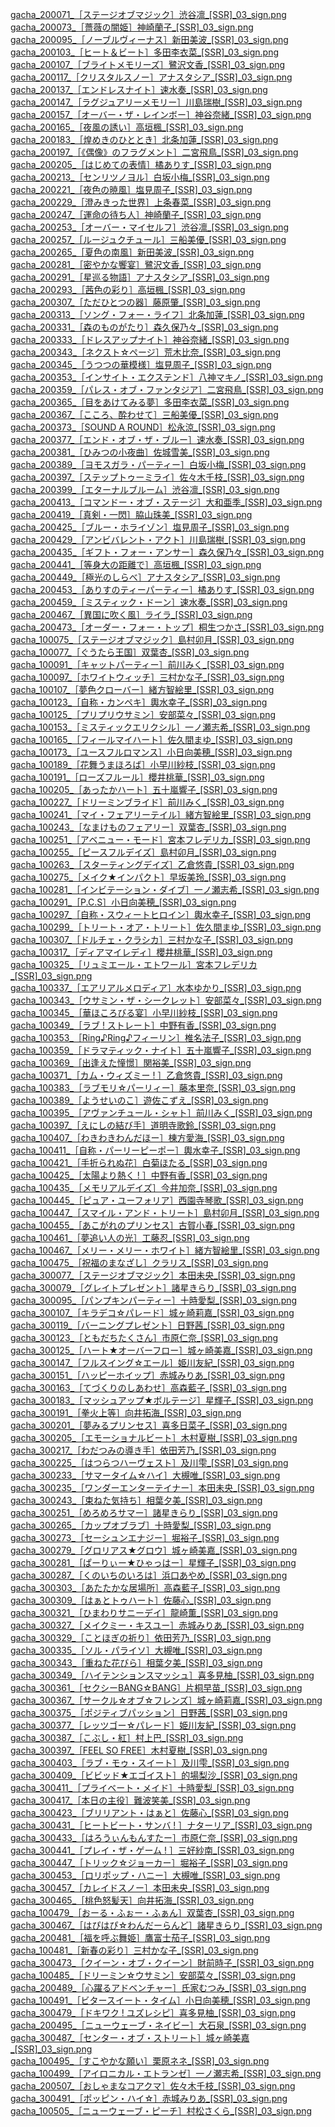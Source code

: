 [gacha_200071_［ステージオブマジック］渋谷凛_[SSR]_03_sign.png](Gacha/sign/Cool/gacha_200071_［ステージオブマジック］渋谷凛_[SSR]_03_sign.png)<br>
[gacha_200073_［薔薇の闇姫］神崎蘭子_[SSR]_03_sign.png](Gacha/sign/Cool/gacha_200073_［薔薇の闇姫］神崎蘭子_[SSR]_03_sign.png)<br>
[gacha_200095_［ノーブルヴィーナス］新田美波_[SSR]_03_sign.png](Gacha/sign/Cool/gacha_200095_［ノーブルヴィーナス］新田美波_[SSR]_03_sign.png)<br>
[gacha_200103_［ヒート＆ビート］多田李衣菜_[SSR]_03_sign.png](Gacha/sign/Cool/gacha_200103_［ヒート＆ビート］多田李衣菜_[SSR]_03_sign.png)<br>
[gacha_200107_［ブライトメモリーズ］鷺沢文香_[SSR]_03_sign.png](Gacha/sign/Cool/gacha_200107_［ブライトメモリーズ］鷺沢文香_[SSR]_03_sign.png)<br>
[gacha_200117_［クリスタルスノー］アナスタシア_[SSR]_03_sign.png](Gacha/sign/Cool/gacha_200117_［クリスタルスノー］アナスタシア_[SSR]_03_sign.png)<br>
[gacha_200137_［エンドレスナイト］速水奏_[SSR]_03_sign.png](Gacha/sign/Cool/gacha_200137_［エンドレスナイト］速水奏_[SSR]_03_sign.png)<br>
[gacha_200147_［ラグジュアリーメモリー］川島瑞樹_[SSR]_03_sign.png](Gacha/sign/Cool/gacha_200147_［ラグジュアリーメモリー］川島瑞樹_[SSR]_03_sign.png)<br>
[gacha_200157_［オーバー・ザ・レインボー］神谷奈緒_[SSR]_03_sign.png](Gacha/sign/Cool/gacha_200157_［オーバー・ザ・レインボー］神谷奈緒_[SSR]_03_sign.png)<br>
[gacha_200165_［夜風の誘い］高垣楓_[SSR]_03_sign.png](Gacha/sign/Cool/gacha_200165_［夜風の誘い］高垣楓_[SSR]_03_sign.png)<br>
[gacha_200183_［煌めきのひととき］北条加蓮_[SSR]_03_sign.png](Gacha/sign/Cool/gacha_200183_［煌めきのひととき］北条加蓮_[SSR]_03_sign.png)<br>
[gacha_200197_［《偶像》のフラグメント］二宮飛鳥_[SSR]_03_sign.png](Gacha/sign/Cool/gacha_200197_［《偶像》のフラグメント］二宮飛鳥_[SSR]_03_sign.png)<br>
[gacha_200205_［はじめての表情］橘ありす_[SSR]_03_sign.png](Gacha/sign/Cool/gacha_200205_［はじめての表情］橘ありす_[SSR]_03_sign.png)<br>
[gacha_200213_［センリツノヨル］白坂小梅_[SSR]_03_sign.png](Gacha/sign/Cool/gacha_200213_［センリツノヨル］白坂小梅_[SSR]_03_sign.png)<br>
[gacha_200221_［夜色の暁風］塩見周子_[SSR]_03_sign.png](Gacha/sign/Cool/gacha_200221_［夜色の暁風］塩見周子_[SSR]_03_sign.png)<br>
[gacha_200229_［澄みきった世界］上条春菜_[SSR]_03_sign.png](Gacha/sign/Cool/gacha_200229_［澄みきった世界］上条春菜_[SSR]_03_sign.png)<br>
[gacha_200247_［運命の待ち人］神崎蘭子_[SSR]_03_sign.png](Gacha/sign/Cool/gacha_200247_［運命の待ち人］神崎蘭子_[SSR]_03_sign.png)<br>
[gacha_200253_［オーバー・マイセルフ］渋谷凛_[SSR]_03_sign.png](Gacha/sign/Cool/gacha_200253_［オーバー・マイセルフ］渋谷凛_[SSR]_03_sign.png)<br>
[gacha_200257_［ルージュクチュール］三船美優_[SSR]_03_sign.png](Gacha/sign/Cool/gacha_200257_［ルージュクチュール］三船美優_[SSR]_03_sign.png)<br>
[gacha_200265_［夏色の南風］新田美波_[SSR]_03_sign.png](Gacha/sign/Cool/gacha_200265_［夏色の南風］新田美波_[SSR]_03_sign.png)<br>
[gacha_200281_［密やかな饗宴］鷺沢文香_[SSR]_03_sign.png](Gacha/sign/Cool/gacha_200281_［密やかな饗宴］鷺沢文香_[SSR]_03_sign.png)<br>
[gacha_200291_［星巡る物語］アナスタシア_[SSR]_03_sign.png](Gacha/sign/Cool/gacha_200291_［星巡る物語］アナスタシア_[SSR]_03_sign.png)<br>
[gacha_200293_［茜色の彩り］高垣楓_[SSR]_03_sign.png](Gacha/sign/Cool/gacha_200293_［茜色の彩り］高垣楓_[SSR]_03_sign.png)<br>
[gacha_200307_［ただひとつの器］藤原肇_[SSR]_03_sign.png](Gacha/sign/Cool/gacha_200307_［ただひとつの器］藤原肇_[SSR]_03_sign.png)<br>
[gacha_200313_［ソング・フォー・ライフ］北条加蓮_[SSR]_03_sign.png](Gacha/sign/Cool/gacha_200313_［ソング・フォー・ライフ］北条加蓮_[SSR]_03_sign.png)<br>
[gacha_200331_［森のものがたり］森久保乃々_[SSR]_03_sign.png](Gacha/sign/Cool/gacha_200331_［森のものがたり］森久保乃々_[SSR]_03_sign.png)<br>
[gacha_200333_［ドレスアップナイト］神谷奈緒_[SSR]_03_sign.png](Gacha/sign/Cool/gacha_200333_［ドレスアップナイト］神谷奈緒_[SSR]_03_sign.png)<br>
[gacha_200343_［ネクスト☆ページ］荒木比奈_[SSR]_03_sign.png](Gacha/sign/Cool/gacha_200343_［ネクスト☆ページ］荒木比奈_[SSR]_03_sign.png)<br>
[gacha_200345_［うつつの華模様］塩見周子_[SSR]_03_sign.png](Gacha/sign/Cool/gacha_200345_［うつつの華模様］塩見周子_[SSR]_03_sign.png)<br>
[gacha_200353_［インサイト・エクステンド］八神マキノ_[SSR]_03_sign.png](Gacha/sign/Cool/gacha_200353_［インサイト・エクステンド］八神マキノ_[SSR]_03_sign.png)<br>
[gacha_200359_［パレス・オブ・ファンタジア］二宮飛鳥_[SSR]_03_sign.png](Gacha/sign/Cool/gacha_200359_［パレス・オブ・ファンタジア］二宮飛鳥_[SSR]_03_sign.png)<br>
[gacha_200365_［目をあけてみる夢］多田李衣菜_[SSR]_03_sign.png](Gacha/sign/Cool/gacha_200365_［目をあけてみる夢］多田李衣菜_[SSR]_03_sign.png)<br>
[gacha_200367_［こころ、酔わせて］三船美優_[SSR]_03_sign.png](Gacha/sign/Cool/gacha_200367_［こころ、酔わせて］三船美優_[SSR]_03_sign.png)<br>
[gacha_200373_［SOUND A ROUND］松永涼_[SSR]_03_sign.png](Gacha/sign/Cool/gacha_200373_［SOUND%20A%20ROUND］松永涼_[SSR]_03_sign.png)<br>
[gacha_200377_［エンド・オブ・ザ・ブルー］速水奏_[SSR]_03_sign.png](Gacha/sign/Cool/gacha_200377_［エンド・オブ・ザ・ブルー］速水奏_[SSR]_03_sign.png)<br>
[gacha_200381_［ひみつの小夜曲］佐城雪美_[SSR]_03_sign.png](Gacha/sign/Cool/gacha_200381_［ひみつの小夜曲］佐城雪美_[SSR]_03_sign.png)<br>
[gacha_200389_［ヨモスガラ・パーティー］白坂小梅_[SSR]_03_sign.png](Gacha/sign/Cool/gacha_200389_［ヨモスガラ・パーティー］白坂小梅_[SSR]_03_sign.png)<br>
[gacha_200397_［ステップトゥーミライ］佐々木千枝_[SSR]_03_sign.png](Gacha/sign/Cool/gacha_200397_［ステップトゥーミライ］佐々木千枝_[SSR]_03_sign.png)<br>
[gacha_200399_［エターナルブルーム］渋谷凛_[SSR]_03_sign.png](Gacha/sign/Cool/gacha_200399_［エターナルブルーム］渋谷凛_[SSR]_03_sign.png)<br>
[gacha_200413_［コマンドー・オブ・ステージ］大和亜季_[SSR]_03_sign.png](Gacha/sign/Cool/gacha_200413_［コマンドー・オブ・ステージ］大和亜季_[SSR]_03_sign.png)<br>
[gacha_200419_［真剣・一閃］脇山珠美_[SSR]_03_sign.png](Gacha/sign/Cool/gacha_200419_［真剣・一閃］脇山珠美_[SSR]_03_sign.png)<br>
[gacha_200425_［ブルー・ホライゾン］塩見周子_[SSR]_03_sign.png](Gacha/sign/Cool/gacha_200425_［ブルー・ホライゾン］塩見周子_[SSR]_03_sign.png)<br>
[gacha_200429_［アンビバレント・アクト］川島瑞樹_[SSR]_03_sign.png](Gacha/sign/Cool/gacha_200429_［アンビバレント・アクト］川島瑞樹_[SSR]_03_sign.png)<br>
[gacha_200435_［ギフト・フォー・アンサー］森久保乃々_[SSR]_03_sign.png](Gacha/sign/Cool/gacha_200435_［ギフト・フォー・アンサー］森久保乃々_[SSR]_03_sign.png)<br>
[gacha_200441_［等身大の距離で］高垣楓_[SSR]_03_sign.png](Gacha/sign/Cool/gacha_200441_［等身大の距離で］高垣楓_[SSR]_03_sign.png)<br>
[gacha_200449_［極光のしらべ］アナスタシア_[SSR]_03_sign.png](Gacha/sign/Cool/gacha_200449_［極光のしらべ］アナスタシア_[SSR]_03_sign.png)<br>
[gacha_200453_［ありすのティーパーティー］橘ありす_[SSR]_03_sign.png](Gacha/sign/Cool/gacha_200453_［ありすのティーパーティー］橘ありす_[SSR]_03_sign.png)<br>
[gacha_200459_［ミスティック・ドーン］速水奏_[SSR]_03_sign.png](Gacha/sign/Cool/gacha_200459_［ミスティック・ドーン］速水奏_[SSR]_03_sign.png)<br>
[gacha_200467_［異国に吹く風］ライラ_[SSR]_03_sign.png](Gacha/sign/Cool/gacha_200467_［異国に吹く風］ライラ_[SSR]_03_sign.png)<br>
[gacha_200473_［オーダー・フォー・トップ］桐生つかさ_[SSR]_03_sign.png](Gacha/sign/Cool/gacha_200473_［オーダー・フォー・トップ］桐生つかさ_[SSR]_03_sign.png)<br>
[gacha_100075_［ステージオブマジック］島村卯月_[SSR]_03_sign.png](Gacha/sign/Cute/gacha_100075_［ステージオブマジック］島村卯月_[SSR]_03_sign.png)<br>
[gacha_100077_［ぐうたら王国］双葉杏_[SSR]_03_sign.png](Gacha/sign/Cute/gacha_100077_［ぐうたら王国］双葉杏_[SSR]_03_sign.png)<br>
[gacha_100091_［キャットパーティー］前川みく_[SSR]_03_sign.png](Gacha/sign/Cute/gacha_100091_［キャットパーティー］前川みく_[SSR]_03_sign.png)<br>
[gacha_100097_［ホワイトウィッチ］三村かな子_[SSR]_03_sign.png](Gacha/sign/Cute/gacha_100097_［ホワイトウィッチ］三村かな子_[SSR]_03_sign.png)<br>
[gacha_100107_［夢色クローバー］緒方智絵里_[SSR]_03_sign.png](Gacha/sign/Cute/gacha_100107_［夢色クローバー］緒方智絵里_[SSR]_03_sign.png)<br>
[gacha_100123_［自称・カンペキ］輿水幸子_[SSR]_03_sign.png](Gacha/sign/Cute/gacha_100123_［自称・カンペキ］輿水幸子_[SSR]_03_sign.png)<br>
[gacha_100125_［プリプリウサミン］安部菜々_[SSR]_03_sign.png](Gacha/sign/Cute/gacha_100125_［プリプリウサミン］安部菜々_[SSR]_03_sign.png)<br>
[gacha_100153_［ミスティックエリクシル］一ノ瀬志希_[SSR]_03_sign.png](Gacha/sign/Cute/gacha_100153_［ミスティックエリクシル］一ノ瀬志希_[SSR]_03_sign.png)<br>
[gacha_100165_［フィールマイハート］佐久間まゆ_[SSR]_03_sign.png](Gacha/sign/Cute/gacha_100165_［フィールマイハート］佐久間まゆ_[SSR]_03_sign.png)<br>
[gacha_100173_［ユースフルロマンス］小日向美穂_[SSR]_03_sign.png](Gacha/sign/Cute/gacha_100173_［ユースフルロマンス］小日向美穂_[SSR]_03_sign.png)<br>
[gacha_100189_［花舞うまほろば］小早川紗枝_[SSR]_03_sign.png](Gacha/sign/Cute/gacha_100189_［花舞うまほろば］小早川紗枝_[SSR]_03_sign.png)<br>
[gacha_100191_［ローズフルール］櫻井桃華_[SSR]_03_sign.png](Gacha/sign/Cute/gacha_100191_［ローズフルール］櫻井桃華_[SSR]_03_sign.png)<br>
[gacha_100205_［あったかハート］五十嵐響子_[SSR]_03_sign.png](Gacha/sign/Cute/gacha_100205_［あったかハート］五十嵐響子_[SSR]_03_sign.png)<br>
[gacha_100227_［ドリーミンブライド］前川みく_[SSR]_03_sign.png](Gacha/sign/Cute/gacha_100227_［ドリーミンブライド］前川みく_[SSR]_03_sign.png)<br>
[gacha_100241_［マイ・フェアリーテイル］緒方智絵里_[SSR]_03_sign.png](Gacha/sign/Cute/gacha_100241_［マイ・フェアリーテイル］緒方智絵里_[SSR]_03_sign.png)<br>
[gacha_100243_［なまけものフェアリー］双葉杏_[SSR]_03_sign.png](Gacha/sign/Cute/gacha_100243_［なまけものフェアリー］双葉杏_[SSR]_03_sign.png)<br>
[gacha_100251_［アベニュー・モード］宮本フレデリカ_[SSR]_03_sign.png](Gacha/sign/Cute/gacha_100251_［アベニュー・モード］宮本フレデリカ_[SSR]_03_sign.png)<br>
[gacha_100255_［ピースフルデイズ］島村卯月_[SSR]_03_sign.png](Gacha/sign/Cute/gacha_100255_［ピースフルデイズ］島村卯月_[SSR]_03_sign.png)<br>
[gacha_100263_［スターティングデイズ］乙倉悠貴_[SSR]_03_sign.png](Gacha/sign/Cute/gacha_100263_［スターティングデイズ］乙倉悠貴_[SSR]_03_sign.png)<br>
[gacha_100275_［メイク★インパクト］早坂美玲_[SSR]_03_sign.png](Gacha/sign/Cute/gacha_100275_［メイク★インパクト］早坂美玲_[SSR]_03_sign.png)<br>
[gacha_100281_［インビテーション・ダイブ］一ノ瀬志希_[SSR]_03_sign.png](Gacha/sign/Cute/gacha_100281_［インビテーション・ダイブ］一ノ瀬志希_[SSR]_03_sign.png)<br>
[gacha_100291_［P.C.S］小日向美穂_[SSR]_03_sign.png](Gacha/sign/Cute/gacha_100291_［P.C.S］小日向美穂_[SSR]_03_sign.png)<br>
[gacha_100297_［自称・スウィートヒロイン］輿水幸子_[SSR]_03_sign.png](Gacha/sign/Cute/gacha_100297_［自称・スウィートヒロイン］輿水幸子_[SSR]_03_sign.png)<br>
[gacha_100299_［トリート・オア・トリート］佐久間まゆ_[SSR]_03_sign.png](Gacha/sign/Cute/gacha_100299_［トリート・オア・トリート］佐久間まゆ_[SSR]_03_sign.png)<br>
[gacha_100307_［ドルチェ・クラシカ］三村かな子_[SSR]_03_sign.png](Gacha/sign/Cute/gacha_100307_［ドルチェ・クラシカ］三村かな子_[SSR]_03_sign.png)<br>
[gacha_100317_［ディアマイレディ］櫻井桃華_[SSR]_03_sign.png](Gacha/sign/Cute/gacha_100317_［ディアマイレディ］櫻井桃華_[SSR]_03_sign.png)<br>
[gacha_100325_［リュミエール・エトワール］宮本フレデリカ_[SSR]_03_sign.png](Gacha/sign/Cute/gacha_100325_［リュミエール・エトワール］宮本フレデリカ_[SSR]_03_sign.png)<br>
[gacha_100337_［エアリアルメロディア］水本ゆかり_[SSR]_03_sign.png](Gacha/sign/Cute/gacha_100337_［エアリアルメロディア］水本ゆかり_[SSR]_03_sign.png)<br>
[gacha_100343_［ウサミン・ザ・シークレット］安部菜々_[SSR]_03_sign.png](Gacha/sign/Cute/gacha_100343_［ウサミン・ザ・シークレット］安部菜々_[SSR]_03_sign.png)<br>
[gacha_100345_［華ほころびる宴］小早川紗枝_[SSR]_03_sign.png](Gacha/sign/Cute/gacha_100345_［華ほころびる宴］小早川紗枝_[SSR]_03_sign.png)<br>
[gacha_100349_［ラブ ! ストレート］中野有香_[SSR]_03_sign.png](Gacha/sign/Cute/gacha_100349_［ラブ%20!%20ストレート］中野有香_[SSR]_03_sign.png)<br>
[gacha_100353_［Ring♪Ring♪フィーリン］椎名法子_[SSR]_03_sign.png](Gacha/sign/Cute/gacha_100353_［Ring♪Ring♪フィーリン］椎名法子_[SSR]_03_sign.png)<br>
[gacha_100359_［ドラマティック・ナイト］五十嵐響子_[SSR]_03_sign.png](Gacha/sign/Cute/gacha_100359_［ドラマティック・ナイト］五十嵐響子_[SSR]_03_sign.png)<br>
[gacha_100369_［出逢えた憧憬］関裕美_[SSR]_03_sign.png](Gacha/sign/Cute/gacha_100369_［出逢えた憧憬］関裕美_[SSR]_03_sign.png)<br>
[gacha_100371_［カム・ウィズミー ! ］乙倉悠貴_[SSR]_03_sign.png](Gacha/sign/Cute/gacha_100371_［カム・ウィズミー%20!%20］乙倉悠貴_[SSR]_03_sign.png)<br>
[gacha_100383_［ラブモリ☆パーリィー］藤本里奈_[SSR]_03_sign.png](Gacha/sign/Cute/gacha_100383_［ラブモリ☆パーリィー］藤本里奈_[SSR]_03_sign.png)<br>
[gacha_100389_［ようせいのこ］遊佐こずえ_[SSR]_03_sign.png](Gacha/sign/Cute/gacha_100389_［ようせいのこ］遊佐こずえ_[SSR]_03_sign.png)<br>
[gacha_100395_［アヴァンチュール・シャト］前川みく_[SSR]_03_sign.png](Gacha/sign/Cute/gacha_100395_［アヴァンチュール・シャト］前川みく_[SSR]_03_sign.png)<br>
[gacha_100397_［えにしの結び手］道明寺歌鈴_[SSR]_03_sign.png](Gacha/sign/Cute/gacha_100397_［えにしの結び手］道明寺歌鈴_[SSR]_03_sign.png)<br>
[gacha_100407_［わきわきわんだほー］棟方愛海_[SSR]_03_sign.png](Gacha/sign/Cute/gacha_100407_［わきわきわんだほー］棟方愛海_[SSR]_03_sign.png)<br>
[gacha_100411_［自称・パーリーピーポー］輿水幸子_[SSR]_03_sign.png](Gacha/sign/Cute/gacha_100411_［自称・パーリーピーポー］輿水幸子_[SSR]_03_sign.png)<br>
[gacha_100421_［手折られぬ花］白菊ほたる_[SSR]_03_sign.png](Gacha/sign/Cute/gacha_100421_［手折られぬ花］白菊ほたる_[SSR]_03_sign.png)<br>
[gacha_100425_［太陽より熱く ! ］中野有香_[SSR]_03_sign.png](Gacha/sign/Cute/gacha_100425_［太陽より熱く%20!%20］中野有香_[SSR]_03_sign.png)<br>
[gacha_100435_［メモリアルデイズ］今井加奈_[SSR]_03_sign.png](Gacha/sign/Cute/gacha_100435_［メモリアルデイズ］今井加奈_[SSR]_03_sign.png)<br>
[gacha_100445_［ピュア・ユーフォリア］西園寺琴歌_[SSR]_03_sign.png](Gacha/sign/Cute/gacha_100445_［ピュア・ユーフォリア］西園寺琴歌_[SSR]_03_sign.png)<br>
[gacha_100447_［スマイル・アンド・トリート］島村卯月_[SSR]_03_sign.png](Gacha/sign/Cute/gacha_100447_［スマイル・アンド・トリート］島村卯月_[SSR]_03_sign.png)<br>
[gacha_100455_［あこがれのプリンセス］古賀小春_[SSR]_03_sign.png](Gacha/sign/Cute/gacha_100455_［あこがれのプリンセス］古賀小春_[SSR]_03_sign.png)<br>
[gacha_100461_［夢追い人の光］工藤忍_[SSR]_03_sign.png](Gacha/sign/Cute/gacha_100461_［夢追い人の光］工藤忍_[SSR]_03_sign.png)<br>
[gacha_100467_［メリー・メリー・ホワイト］緒方智絵里_[SSR]_03_sign.png](Gacha/sign/Cute/gacha_100467_［メリー・メリー・ホワイト］緒方智絵里_[SSR]_03_sign.png)<br>
[gacha_100475_［祝福のまなざし］クラリス_[SSR]_03_sign.png](Gacha/sign/Cute/gacha_100475_［祝福のまなざし］クラリス_[SSR]_03_sign.png)<br>
[gacha_300077_［ステージオブマジック］本田未央_[SSR]_03_sign.png](Gacha/sign/Passion/gacha_300077_［ステージオブマジック］本田未央_[SSR]_03_sign.png)<br>
[gacha_300079_［グレイトプレゼント］諸星きらり_[SSR]_03_sign.png](Gacha/sign/Passion/gacha_300079_［グレイトプレゼント］諸星きらり_[SSR]_03_sign.png)<br>
[gacha_300095_［パンプキンパーティー］十時愛梨_[SSR]_03_sign.png](Gacha/sign/Passion/gacha_300095_［パンプキンパーティー］十時愛梨_[SSR]_03_sign.png)<br>
[gacha_300107_［キラデコ☆パレード］城ヶ崎莉嘉_[SSR]_03_sign.png](Gacha/sign/Passion/gacha_300107_［キラデコ☆パレード］城ヶ崎莉嘉_[SSR]_03_sign.png)<br>
[gacha_300119_［バーニングプレゼント］日野茜_[SSR]_03_sign.png](Gacha/sign/Passion/gacha_300119_［バーニングプレゼント］日野茜_[SSR]_03_sign.png)<br>
[gacha_300123_［ともだちたくさん］市原仁奈_[SSR]_03_sign.png](Gacha/sign/Passion/gacha_300123_［ともだちたくさん］市原仁奈_[SSR]_03_sign.png)<br>
[gacha_300125_［ハート★オーバーフロー］城ヶ崎美嘉_[SSR]_03_sign.png](Gacha/sign/Passion/gacha_300125_［ハート★オーバーフロー］城ヶ崎美嘉_[SSR]_03_sign.png)<br>
[gacha_300147_［フルスイング☆エール］姫川友紀_[SSR]_03_sign.png](Gacha/sign/Passion/gacha_300147_［フルスイング☆エール］姫川友紀_[SSR]_03_sign.png)<br>
[gacha_300151_［ハッピーホイップ］赤城みりあ_[SSR]_03_sign.png](Gacha/sign/Passion/gacha_300151_［ハッピーホイップ］赤城みりあ_[SSR]_03_sign.png)<br>
[gacha_300163_［てづくりのしあわせ］高森藍子_[SSR]_03_sign.png](Gacha/sign/Passion/gacha_300163_［てづくりのしあわせ］高森藍子_[SSR]_03_sign.png)<br>
[gacha_300183_［マッシュアップ★ボルテージ］星輝子_[SSR]_03_sign.png](Gacha/sign/Passion/gacha_300183_［マッシュアップ★ボルテージ］星輝子_[SSR]_03_sign.png)<br>
[gacha_300191_［拳火上等］向井拓海_[SSR]_03_sign.png](Gacha/sign/Passion/gacha_300191_［拳火上等］向井拓海_[SSR]_03_sign.png)<br>
[gacha_300201_［夢みるプリンセス］喜多日菜子_[SSR]_03_sign.png](Gacha/sign/Passion/gacha_300201_［夢みるプリンセス］喜多日菜子_[SSR]_03_sign.png)<br>
[gacha_300205_［エモーショナルビート］木村夏樹_[SSR]_03_sign.png](Gacha/sign/Passion/gacha_300205_［エモーショナルビート］木村夏樹_[SSR]_03_sign.png)<br>
[gacha_300217_［わだつみの導き手］依田芳乃_[SSR]_03_sign.png](Gacha/sign/Passion/gacha_300217_［わだつみの導き手］依田芳乃_[SSR]_03_sign.png)<br>
[gacha_300225_［はつらつハーヴェスト］及川雫_[SSR]_03_sign.png](Gacha/sign/Passion/gacha_300225_［はつらつハーヴェスト］及川雫_[SSR]_03_sign.png)<br>
[gacha_300233_［サマータイム☆ハイ］大槻唯_[SSR]_03_sign.png](Gacha/sign/Passion/gacha_300233_［サマータイム☆ハイ］大槻唯_[SSR]_03_sign.png)<br>
[gacha_300235_［ワンダーエンターテイナー］本田未央_[SSR]_03_sign.png](Gacha/sign/Passion/gacha_300235_［ワンダーエンターテイナー］本田未央_[SSR]_03_sign.png)<br>
[gacha_300243_［束ねた気持ち］相葉夕美_[SSR]_03_sign.png](Gacha/sign/Passion/gacha_300243_［束ねた気持ち］相葉夕美_[SSR]_03_sign.png)<br>
[gacha_300251_［めろめろサマー］諸星きらり_[SSR]_03_sign.png](Gacha/sign/Passion/gacha_300251_［めろめろサマー］諸星きらり_[SSR]_03_sign.png)<br>
[gacha_300265_［カップオブラブ］十時愛梨_[SSR]_03_sign.png](Gacha/sign/Passion/gacha_300265_［カップオブラブ］十時愛梨_[SSR]_03_sign.png)<br>
[gacha_300273_［セーシュンエナジー］堀裕子_[SSR]_03_sign.png](Gacha/sign/Passion/gacha_300273_［セーシュンエナジー］堀裕子_[SSR]_03_sign.png)<br>
[gacha_300279_［グロリアス★グロウ］城ヶ崎美嘉_[SSR]_03_sign.png](Gacha/sign/Passion/gacha_300279_［グロリアス★グロウ］城ヶ崎美嘉_[SSR]_03_sign.png)<br>
[gacha_300281_［ぱーりぃー★ひゃっはー］星輝子_[SSR]_03_sign.png](Gacha/sign/Passion/gacha_300281_［ぱーりぃー★ひゃっはー］星輝子_[SSR]_03_sign.png)<br>
[gacha_300287_［くのいちのいろは］浜口あやめ_[SSR]_03_sign.png](Gacha/sign/Passion/gacha_300287_［くのいちのいろは］浜口あやめ_[SSR]_03_sign.png)<br>
[gacha_300303_［あたたかな居場所］高森藍子_[SSR]_03_sign.png](Gacha/sign/Passion/gacha_300303_［あたたかな居場所］高森藍子_[SSR]_03_sign.png)<br>
[gacha_300309_［はぁとトゥハート］佐藤心_[SSR]_03_sign.png](Gacha/sign/Passion/gacha_300309_［はぁとトゥハート］佐藤心_[SSR]_03_sign.png)<br>
[gacha_300321_［ひまわりサニーデイ］龍崎薫_[SSR]_03_sign.png](Gacha/sign/Passion/gacha_300321_［ひまわりサニーデイ］龍崎薫_[SSR]_03_sign.png)<br>
[gacha_300327_［メイクミー・キスユー］赤城みりあ_[SSR]_03_sign.png](Gacha/sign/Passion/gacha_300327_［メイクミー・キスユー］赤城みりあ_[SSR]_03_sign.png)<br>
[gacha_300329_［ことほぎの祈り］依田芳乃_[SSR]_03_sign.png](Gacha/sign/Passion/gacha_300329_［ことほぎの祈り］依田芳乃_[SSR]_03_sign.png)<br>
[gacha_300335_［ソル・パライソ］大槻唯_[SSR]_03_sign.png](Gacha/sign/Passion/gacha_300335_［ソル・パライソ］大槻唯_[SSR]_03_sign.png)<br>
[gacha_300343_［重ねた花びら］相葉夕美_[SSR]_03_sign.png](Gacha/sign/Passion/gacha_300343_［重ねた花びら］相葉夕美_[SSR]_03_sign.png)<br>
[gacha_300349_［ハイテンションスマッシュ］喜多見柚_[SSR]_03_sign.png](Gacha/sign/Passion/gacha_300349_［ハイテンションスマッシュ］喜多見柚_[SSR]_03_sign.png)<br>
[gacha_300361_［セクシーBANG☆BANG］片桐早苗_[SSR]_03_sign.png](Gacha/sign/Passion/gacha_300361_［セクシーBANG☆BANG］片桐早苗_[SSR]_03_sign.png)<br>
[gacha_300367_［サークル☆オブ☆フレンズ］城ヶ崎莉嘉_[SSR]_03_sign.png](Gacha/sign/Passion/gacha_300367_［サークル☆オブ☆フレンズ］城ヶ崎莉嘉_[SSR]_03_sign.png)<br>
[gacha_300375_［ポジティブパッション］日野茜_[SSR]_03_sign.png](Gacha/sign/Passion/gacha_300375_［ポジティブパッション］日野茜_[SSR]_03_sign.png)<br>
[gacha_300377_［レッツゴー☆パレード］姫川友紀_[SSR]_03_sign.png](Gacha/sign/Passion/gacha_300377_［レッツゴー☆パレード］姫川友紀_[SSR]_03_sign.png)<br>
[gacha_300387_［こぶし・紅］村上巴_[SSR]_03_sign.png](Gacha/sign/Passion/gacha_300387_［こぶし・紅］村上巴_[SSR]_03_sign.png)<br>
[gacha_300397_［FEEL SO FREE］木村夏樹_[SSR]_03_sign.png](Gacha/sign/Passion/gacha_300397_［FEEL%20SO%20FREE］木村夏樹_[SSR]_03_sign.png)<br>
[gacha_300403_［ラブ・モゥ・スイート］及川雫_[SSR]_03_sign.png](Gacha/sign/Passion/gacha_300403_［ラブ・モゥ・スイート］及川雫_[SSR]_03_sign.png)<br>
[gacha_300409_［ビビッド★エゴイスト］的場梨沙_[SSR]_03_sign.png](Gacha/sign/Passion/gacha_300409_［ビビッド★エゴイスト］的場梨沙_[SSR]_03_sign.png)<br>
[gacha_300411_［プライベート・メイド］十時愛梨_[SSR]_03_sign.png](Gacha/sign/Passion/gacha_300411_［プライベート・メイド］十時愛梨_[SSR]_03_sign.png)<br>
[gacha_300417_［本日の主役］難波笑美_[SSR]_03_sign.png](Gacha/sign/Passion/gacha_300417_［本日の主役］難波笑美_[SSR]_03_sign.png)<br>
[gacha_300423_［ブリリアント・はぁと］佐藤心_[SSR]_03_sign.png](Gacha/sign/Passion/gacha_300423_［ブリリアント・はぁと］佐藤心_[SSR]_03_sign.png)<br>
[gacha_300431_［ヒートビート・サンバ ! ］ナターリア_[SSR]_03_sign.png](Gacha/sign/Passion/gacha_300431_［ヒートビート・サンバ%20!%20］ナターリア_[SSR]_03_sign.png)<br>
[gacha_300433_［はろうぃんもんすたー］市原仁奈_[SSR]_03_sign.png](Gacha/sign/Passion/gacha_300433_［はろうぃんもんすたー］市原仁奈_[SSR]_03_sign.png)<br>
[gacha_300441_［プレイ・ザ・ゲーム ! ］三好紗南_[SSR]_03_sign.png](Gacha/sign/Passion/gacha_300441_［プレイ・ザ・ゲーム%20!%20］三好紗南_[SSR]_03_sign.png)<br>
[gacha_300447_［トリック☆ジョーカー］堀裕子_[SSR]_03_sign.png](Gacha/sign/Passion/gacha_300447_［トリック☆ジョーカー］堀裕子_[SSR]_03_sign.png)<br>
[gacha_300453_［ロリポップ・ハニー］大槻唯_[SSR]_03_sign.png](Gacha/sign/Passion/gacha_300453_［ロリポップ・ハニー］大槻唯_[SSR]_03_sign.png)<br>
[gacha_300457_［カレイドスノー］本田未央_[SSR]_03_sign.png](Gacha/sign/Passion/gacha_300457_［カレイドスノー］本田未央_[SSR]_03_sign.png)<br>
[gacha_300465_［桃色怒髪天］向井拓海_[SSR]_03_sign.png](Gacha/sign/Passion/gacha_300465_［桃色怒髪天］向井拓海_[SSR]_03_sign.png)<br>
[gacha_100479_［おーる・ふぉー・ふぁん］双葉杏_[SSR]_03_sign.png](Gacha/sign/Cute/gacha_100479_［おーる・ふぉー・ふぁん］双葉杏_[SSR]_03_sign.png)<br>
[gacha_300467_［はぴはぴ☆わんだーらんど］諸星きらり_[SSR]_03_sign.png](Gacha/sign/Passion/gacha_300467_［はぴはぴ☆わんだーらんど］諸星きらり_[SSR]_03_sign.png)<br>
[gacha_200481_［福を呼ぶ舞姫］鷹富士茄子_[SSR]_03_sign.png](Gacha/sign/Cool/gacha_200481_［福を呼ぶ舞姫］鷹富士茄子_[SSR]_03_sign.png)<br>
[gacha_100481_［新春の彩り］三村かな子_[SSR]_03_sign.png](Gacha/sign/Cute/gacha_100481_［新春の彩り］三村かな子_[SSR]_03_sign.png)<br>
[gacha_300473_［クイーン・オブ・クイーン］財前時子_[SSR]_03_sign.png](Gacha/sign/Passion/gacha_300473_［クイーン・オブ・クイーン］財前時子_[SSR]_03_sign.png)<br>
[gacha_100485_［ドリーミン☆ウサミン］安部菜々_[SSR]_03_sign.png](Gacha/sign/Cute/gacha_100485_［ドリーミン☆ウサミン］安部菜々_[SSR]_03_sign.png)<br>
[gacha_200489_［心躍るアドベンチャー］氏家むつみ_[SSR]_03_sign.png](Gacha/sign/Cool/gacha_200489_［心躍るアドベンチャー］氏家むつみ_[SSR]_03_sign.png)<br>
[gacha_100491_［ビタースイート・タイム］小日向美穂_[SSR]_03_sign.png](Gacha/sign/Cute/gacha_100491_［ビタースイート・タイム］小日向美穂_[SSR]_03_sign.png)<br>
[gacha_300479_［ドキワク ! ユズレシピ］喜多見柚_[SSR]_03_sign.png](Gacha/sign/Passion/gacha_300479_［ドキワク%20!%20ユズレシピ］喜多見柚_[SSR]_03_sign.png)<br>
[gacha_200495_［ニューウェーブ・ネイビー］大石泉_[SSR]_03_sign.png](Gacha/sign/Cool/gacha_200495_［ニューウェーブ・ネイビー］大石泉_[SSR]_03_sign.png)<br>
[gacha_300487_［センター・オブ・ストリート］城ヶ崎美嘉_[SSR]_03_sign.png](Gacha/sign/Passion/gacha_300487_［センター・オブ・ストリート］城ヶ崎美嘉_[SSR]_03_sign.png)<br>
[gacha_100495_［すこやかな願い］栗原ネネ_[SSR]_03_sign.png](Gacha/sign/Cute/gacha_100495_［すこやかな願い］栗原ネネ_[SSR]_03_sign.png)<br>
[gacha_100499_［アイロニカル・エトランゼ］一ノ瀬志希_[SSR]_03_sign.png](Gacha/sign/Cute/gacha_100499_［アイロニカル・エトランゼ］一ノ瀬志希_[SSR]_03_sign.png)<br>
[gacha_200507_［おしゃまなコアクマ］佐々木千枝_[SSR]_03_sign.png](Gacha/sign/Cool/gacha_200507_［おしゃまなコアクマ］佐々木千枝_[SSR]_03_sign.png)<br>
[gacha_300491_［ポッピン・ハイ☆］赤城みりあ_[SSR]_03_sign.png](Gacha/sign/Passion/gacha_300491_［ポッピン・ハイ☆］赤城みりあ_[SSR]_03_sign.png)<br>
[gacha_100505_［ニューウェーブ・ピーチ］村松さくら_[SSR]_03_sign.png](Gacha/sign/Cute/gacha_100505_［ニューウェーブ・ピーチ］村松さくら_[SSR]_03_sign.png)<br>
